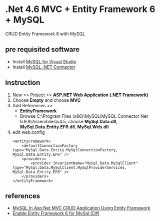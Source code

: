 # .Net 4.6 MVC + Entity Framework 6 + MySQL
CRUD Entity Framework 6 with MySQL

## pre requisited software
- Install [MySQL for Visual Studio](https://dev.mysql.com/downloads/windows/visualstudio/1.2.html)
- Install [MySQL .NET Connector](https://dev.mysql.com/downloads/connector/net/)

## instruction
1. New >> Project >> **ASP.NET Web Application (.NET Framework)**
2. Choose **Empty** and choose **MVC**
3. Add References >> 
	- **EntityFramework**
	- Browse C:\Program Files (x86)\MySQL\MySQL Connector Net 6.9.9\Assemblies\v4.5, choose **MySql.Data.dll**, **MySql.Data.Entity.EF6.dll**, **MySql.Web.dll**
4. edit web.config
	```
	<entityFramework>
		<defaultConnectionFactory type="MySql.Data.Entity.MySqlConnectionFactory, MySql.Data.Entity.EF6" />
		<providers>
			<provider invariantName="MySql.Data.MySqlClient" type="MySql.Data.MySqlClient.MySqlProviderServices, MySql.Data.Entity.EF6" />
		</providers>
	</entityFramework>
	```

## references
- [MySQL In Asp.Net MVC CRUD Application Using Entity Framework](https://www.youtube.com/watch?v=Col_2RDI3_4)
- [Enable Entity Framework 6 for MySql (C#)](https://stackoverflow.com/questions/22031269/enable-entity-framework-6-for-mysql-c-in-winforms-of-microsoft-visual-studio)